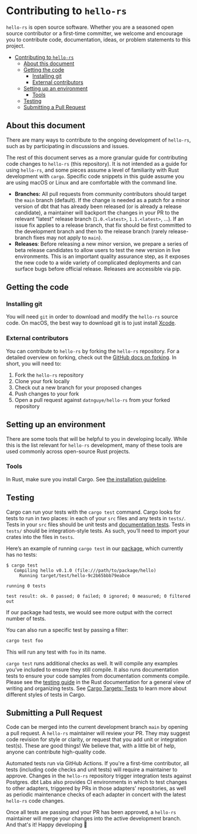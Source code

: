# Contributing to `hello-rs`

`hello-rs` is open source software. Whether you are a seasoned open source contributor or a first-time committer, we welcome and encourage you to contribute code, documentation, ideas, or problem statements to this project.

- [Contributing to `hello-rs`](#contributing-to-hello-rs)
  - [About this document](#about-this-document)
  - [Getting the code](#getting-the-code)
    - [Installing git](#installing-git)
    - [External contributors](#external-contributors)
  - [Setting up an environment](#setting-up-an-environment)
    - [Tools](#tools)
  - [Testing](#testing)
  - [Submitting a Pull Request](#submitting-a-pull-request)

## About this document

There are many ways to contribute to the ongoing development of `hello-rs`, such as by participating in discussions and issues.

The rest of this document serves as a more granular guide for contributing code changes to `hello-rs` (this repository). It is not intended as a guide for using `hello-rs`, and some pieces assume a level of familiarity with Rust development with `cargo`. Specific code snippets in this guide assume you are using macOS or Linux and are comfortable with the command line.

- **Branches:** All pull requests from community contributors should target the `main` branch (default). If the change is needed as a patch for a minor version of dbt that has already been released (or is already a release candidate), a maintainer will backport the changes in your PR to the relevant "latest" release branch (`1.0.<latest>`, `1.1.<latest>`, ...). If an issue fix applies to a release branch, that fix should be first committed to the development branch and then to the release branch (rarely release-branch fixes may not apply to `main`).
- **Releases**: Before releasing a new minor version, we prepare a series of beta release candidates to allow users to test the new version in live environments. This is an important quality assurance step, as it exposes the new code to a wide variety of complicated deployments and can surface bugs before official release. Releases are accessible via pip.

## Getting the code

### Installing git

You will need `git` in order to download and modify the `hello-rs` source code. On macOS, the best way to download git is to just install [Xcode](https://developer.apple.com/support/xcode/).

### External contributors

You can contribute to `hello-rs` by forking the `hello-rs` repository. For a detailed overview on forking, check out the [GitHub docs on forking](https://help.github.com/en/articles/fork-a-repo). In short, you will need to:

1. Fork the `hello-rs` repository
2. Clone your fork locally
3. Check out a new branch for your proposed changes
4. Push changes to your fork
5. Open a pull request against `datnguye/hello-rs` from your forked repository

## Setting up an environment

There are some tools that will be helpful to you in developing locally. While this is the list relevant for `hello-rs` development, many of these tools are used commonly across open-source Rust projects.

### Tools

In Rust, make sure you install Cargo. See [the installation guideline](https://doc.rust-lang.org/cargo/getting-started/installation.html).

## Testing

Cargo can run your tests with the `cargo test` command. Cargo looks for tests to run in two places: in each of your `src` files and any tests in `tests/`. Tests in your `src` files should be unit tests and [documentation tests](https://doc.rust-lang.org/rustdoc/write-documentation/documentation-tests.html). Tests in `tests/` should be integration-style tests. As such, you’ll need to import your crates into the files in `tests`.

Here’s an example of running `cargo test` in our [package](https://doc.rust-lang.org/cargo/appendix/glossary.html#package), which currently has no tests:

```log
$ cargo test
   Compiling hello v0.1.0 (file:///path/to/package/hello)
     Running target/test/hello-9c2b65bbb79eabce

running 0 tests

test result: ok. 0 passed; 0 failed; 0 ignored; 0 measured; 0 filtered out
```

If our package had tests, we would see more output with the correct number of tests.

You can also run a specific test by passing a filter:

```bash
cargo test foo
```

This will run any test with `foo` in its name.

`cargo test` runs additional checks as well. It will compile any examples you’ve included to ensure they still compile. It also runs documentation tests to ensure your code samples from documentation comments compile. Please see the [testing guide](https://doc.rust-lang.org/book/ch11-00-testing.html) in the Rust documentation for a general view of writing and organizing tests. See [Cargo Targets: Tests](https://doc.rust-lang.org/cargo/reference/cargo-targets.html#tests) to learn more about different styles of tests in Cargo.

## Submitting a Pull Request

Code can be merged into the current development branch `main` by opening a pull request. A `hello-rs` maintainer will review your PR. They may suggest code revision for style or clarity, or request that you add unit or integration test(s). These are good things! We believe that, with a little bit of help, anyone can contribute high-quality code.

Automated tests run via GitHub Actions. If you're a first-time contributor, all tests (including code checks and unit tests) will require a maintainer to approve. Changes in the `hello-rs` repository trigger integration tests against Postgres. dbt Labs also provides CI environments in which to test changes to other adapters, triggered by PRs in those adapters' repositories, as well as periodic maintenance checks of each adapter in concert with the latest `hello-rs` code changes.

Once all tests are passing and your PR has been approved, a `hello-rs` maintainer will merge your changes into the active development branch. And that's it! Happy developing :tada:
